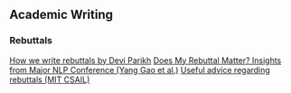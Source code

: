 ## Academic Writing

### Rebuttals

[How we write rebuttals by Devi Parikh](https://link.medium.com/ydpsNF59L8)
[Does My Rebuttal Matter? Insights from  Major NLP Conference (Yang Gao et al.)](https://arxiv.org/pdf/1903.11367.pdf)
[Useful advice regarding rebuttals (MIT CSAIL)](https://people.csail.mit.edu/fredo/rebuttal_advice.txt)




